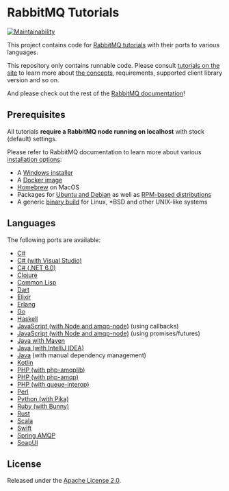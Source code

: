 # RabbitMQ Tutorials
[![Maintainability](https://cloud.quality-gate.com/dashboard/api/badge?projectName=rabbitmq_rabbitmq-tutorials&branchName=master)](https://cloud.quality-gate.com/dashboard/branches/307942#overview)

This project contains code for [RabbitMQ tutorials](https://www.rabbitmq.com/getstarted.html) with
their ports to various languages.

This repository only contains runnable code. Please consult [tutorials on the site](https://www.rabbitmq.com/getstarted.html)
to learn more about [the concepts](https://www.rabbitmq.com/getstarted.html), requirements, supported client library version and so on.

And please check out the rest of the [RabbitMQ documentation](https://www.rabbitmq.com/documentation.html)!

## Prerequisites

All tutorials **require a RabbitMQ node running on localhost** with stock (default) settings.

Please refer to RabbitMQ documentation to learn
more about various [installation options](https://www.rabbitmq.com/download.html):

 * A [Windows installer](https://www.rabbitmq.com/install-windows.html)
 * A [Docker image](https://hub.docker.com/_/rabbitmq/)
 * [Homebrew](https://www.rabbitmq.com/install-homebrew.html) on MacOS
 * Packages for [Ubuntu and Debian](https://www.rabbitmq.com/install-debian.html) as well as [RPM-based distributions](https://www.rabbitmq.com/install-rpm.html) 
 * A generic [binary build](https://www.rabbitmq.com/install-generic-unix.html) for Linux, *BSD and other UNIX-like systems

## Languages

The following ports are available:

 * [C#](./dotnet)
 * [C# (with Visual Studio)](./dotnet-visual-studio)
 * [C# (.NET 6.0)](./dotnet-6)
 * [Clojure](./clojure)
 * [Common Lisp](./common-lisp)
 * [Dart](./dart)
 * [Elixir](./elixir) 
 * [Erlang](./erlang)
 * [Go](./go)
 * [Haskell](./haskell)
 * [JavaScript (with Node and amqp-node)](./javascript-nodejs) (using callbacks)
 * [JavaScript (with Node and amqp-node)](https://github.com/squaremo/amqp.node/tree/master/examples) (using promises/futures)
 * [Java with Maven](./java-mvn)
 * [Java (with IntelliJ IDEA)](./java-idea)
 * [Java](./java) (with manual dependency management)
 * [Kotlin](./kotlin)
 * [PHP (with php-amqplib)](./php)
 * [PHP (with php-amqp)](./php-amqp)
 * [PHP (with queue-interop)](./php-interop)
 * [Perl](./perl)
 * [Python (with Pika)](./python)
 * [Ruby (with Bunny)](./ruby)
 * [Rust](./rust)
 * [Scala](./scala)
 * [Swift](./swift)
 * [Spring AMQP](./spring-amqp)
 * [SoapUI](./soapui)
 
## License

Released under the [Apache License 2.0](https://www.apache.org/licenses/LICENSE-2.0.txt).

